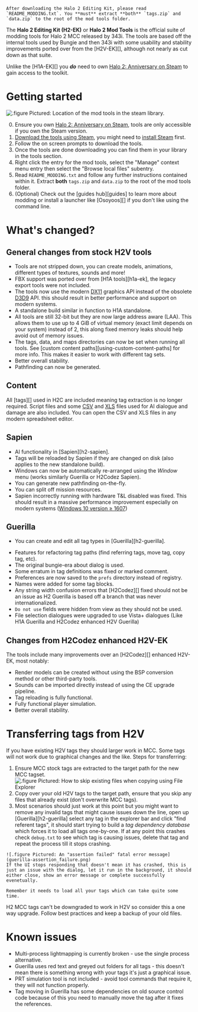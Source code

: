 ```.alert
After downloading the Halo 2 Editing Kit, please read `README_MODDING.txt`. You **must** extract **both** `tags.zip` and `data.zip` to the root of the mod tools folder.
```

The **Halo 2 Editing Kit (H2-EK)** or **Halo 2 Mod Tools** is the official suite of modding tools for Halo 2 MCC released by 343i. The tools are based off the internal tools used by Bungie and then 343i with some usability and stability improvements ported over from the [H2V-EK][], although not nearly as cut down as that suite.

Unlike the [H1A-EK][] you ***do*** need to own [Halo 2: Anniversary on Steam][steam_purchase] to gain access to the toolkit.

# Getting started
![.figure Pictured: Location of the mod tools in the steam library.](steam_tools.jpg)

0. Ensure you own [Halo 2: Anniversary on Steam][steam_purchase], tools are only accessible if you own the Steam version.
1. [Download the tools using Steam](steam://run/1613450), you might need to [install Steam](https://store.steampowered.com/about/) first.
2. Follow the on screen prompts to download the tools.
3. Once the tools are done downloading you can find them in your library in the tools section.
4. Right click the entry for the mod tools, select the "Manage" context menu entry then select the "Browse local files" subentry.
5. Read `README_MODDING.txt` and follow any further instructions contained within it. Extract **both** `tags.zip` and `data.zip` to the root of the mod tools folder.
6. (Optional) Check out the [guides hub][guides] to learn more about modding or install a launcher like [Osoyoos][] if you don't like using the command line.

# What's changed?
## General changes from stock H2V tools
* Tools are not stripped down, you can create models, animations, different types of textures, sounds and more!
* FBX support was ported over from [H1A tools][h1a-ek], the legacy export tools were not included.
* The tools now use the modern [DX11](https://en.wikipedia.org/wiki/DirectX#DirectX_11) graphics API instead of the obsolete [D3D9](https://en.wikipedia.org/wiki/DirectX#DirectX_9) API. this should result in better performance and support on modern systems.
* A standalone build similar in function to H1A standalone.
* All tools are still 32-bit but they are now large address aware (LAA). This allows them to use up to 4 GiB of virtual memory (exact limit depends on your system) instead of 2, this along fixed memory leaks should help avoid out of memory issues. 
* The tags, data, and maps directories can now be set when running all tools. See [custom content paths][using-custom-content-paths] for more info. This makes it easier to work with different tag sets.
* Better overall stability.
* Pathfinding can now be generated.

## Content
All [tags][] used in H2C are included meaning tag extraction is no longer required. Script files and some [CSV][] and [XLS][] files used for AI dialogue and damage are also included. You can open the CSV and XLS files in any modern spreadsheet editor.

## Sapien
* AI functionality in [Sapien][h2-sapien].
* Tags will be reloaded by Sapien if they are changed on disk (also applies to the new standalone build).
* Windows can now be automatically re-arranged using the *Window* menu (works similarly Guerilla or H2Codez Sapien).
* You can generate new pathfinding on-the-fly.
* You can split off mission resources.
* Sapien incorrectly running with hardware T&L disabled was fixed. This should result in a massive performance improvement especially on modern systems ([Windows 10 version ≥ 1607][msdn_d3dcreate])

## Guerilla
* You can create and edit all tag types in [Guerilla][h2-guerilla].
- Features for refactoring tag paths (find referring tags, move tag, copy tag, etc).
- The original bungie-era about dialog is used.
- Some erratum in tag definitions was fixed or marked comment.
- Preferences are now saved to the `prefs` directory instead of registry.
- Names were added for some tag blocks.
- Any string width confusion errors that [H2Codez][] fixed should not be an issue as H2 Guerilla is based off a branch that was never internationalized.
- `Do not use` fields were hidden from view as they should not be used.
- File selection dialogues were upgraded to use Vista+ dialogues (Like H1A Guerilla and H2Codez enhanced H2V Guerilla)

## Changes from H2Codez enhanced H2V-EK
The tools include many improvements over an [H2Codez][] enhanced H2V-EK, most notably:

* Render models can be created without using the BSP conversion method or other third-party tools.
* Sounds can be imported directly instead of using the CE upgrade pipeline.
* Tag reloading is fully functional.
* Fully functional player simulation.
* Better overall stability.

# Transferring tags from H2V
If you have existing H2V tags they should larger work in MCC. Some tags will not work due to graphical changes and the like.
Steps for transferring:
1. Ensure MCC stock tags are extracted to the target path for the new MCC tagset.
![.figure Pictured: How to skip existing files when copying using File Explorer](skip-existing.png)
2. Copy over your old H2V tags to the target path, ensure that you skip any files that already exist (don't overwrite MCC tags).
3. Most scenarios should just work at this point but you might want to remove any invalid tags that might cause issues down the line, open up [Guerilla][h2-guerilla] select any tag in the explorer bar and click "find referent tags", it should start trying to build a *tag dependency database* which forces it to load all tags one-by-one. If at any point this crashes check `debug.txt` to see which tag is causing issues, delete that tag and repeat the process till it stops crashing.

```.alert
![.figure Pictured: An "assertion failed" fatal error message](guerilla-assertion_failure.png)
If the UI stops responding that doesn't mean it has crashed, this is just an issue with the dialog, let it run in the background, it should either close, show an error message or complete successfully evenetually.

Remember it needs to load all your tags which can take quite some time.
```

H2 MCC tags can't be downgraded to work in H2V so consider this a one way upgrade. Follow best practices and keep a backup of your old files.

# Known issues

* Multi-process lightmapping is currently broken - use the single process alternative.
* Guerilla uses red text and greyed out folders for all tags - this doesn't mean there is something wrong with your tags it's just a graphical issue.
* PRT simulation tool is not included - avoid tool commands that require it, they will not function properly.
* Tag moving in Guerilla has some dependencies on old source control code because of this you need to manually move the tag after it fixes the references.

[csv]: https://en.wikipedia.org/wiki/Comma-separated_values
[xls]: https://en.wikipedia.org/wiki/Microsoft_Excel_file_format
[msdn_d3dcreate]: https://docs.microsoft.com/en-us/windows/win32/direct3d9/d3dcreate
[steam_purchase]: https://store.steampowered.com/app/1064270